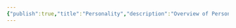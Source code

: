 ```yaml
---
{"publish":true,"title":"Personality","description":"Overview of Personality Gifts tag.","cssclasses":"mado-heading"}
---
```


